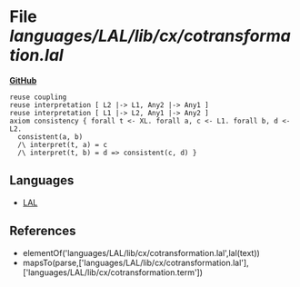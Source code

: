 # File _languages/LAL/lib/cx/cotransformation.lal_
**[GitHub](https://github.com/softlang/yas/blob/master/languages/LAL/lib/cx/cotransformation.lal)**
```
reuse coupling
reuse interpretation [ L2 |-> L1, Any2 |-> Any1 ]
reuse interpretation [ L1 |-> L2, Any1 |-> Any2 ]
axiom consistency { forall t <- XL. forall a, c <- L1. forall b, d <- L2.
  consistent(a, b)
  /\ interpret(t, a) = c
  /\ interpret(t, b) = d => consistent(c, d) }
```

## Languages
* [LAL](../languages/LAL.md)

## References
* elementOf('languages/LAL/lib/cx/cotransformation.lal',lal(text))
* mapsTo(parse,['languages/LAL/lib/cx/cotransformation.lal'],['languages/LAL/lib/cx/cotransformation.term'])
